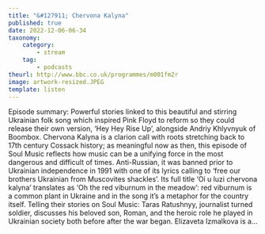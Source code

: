 ```yaml
---
title: "&#127911; Chervona Kalyna"
published: true
date: 2022-12-06-06-34
taxonomy:
    category:
        - stream
    tag:
        - podcasts
theurl: http://www.bbc.co.uk/programmes/m001fm2r
image: artwork-resized.JPEG
template: listen
---
```


Episode summary: Powerful stories linked to this beautiful and stirring Ukrainian folk song which inspired Pink Floyd to reform so they could release their own version, &lsquo;Hey Hey Rise Up&rsquo;, alongside Andriy Khlyvnyuk of Boombox. Chervona Kalyna is a clarion call with roots stretching back to 17th century Cossack history; as meaningful now as then, this episode of Soul Music reflects how music can be a unifying force in the most dangerous and difficult of times. Anti-Russian, it was banned prior to Ukrainian independence in 1991 with one of its lyrics calling to &lsquo;free our brothers Ukrainian from Muscovites shackles&rsquo;. Its full title &lsquo;Oi u luzi chervona kalyna&rsquo; translates as &lsquo;Oh the red viburnum in the meadow&rsquo;: red viburnum is a common plant in Ukraine and in the song it&rsquo;s a metaphor for the country itself. Telling their stories on Soul Music: Taras Ratushnyy, journalist turned soldier, discusses his beloved son, Roman, and the heroic role he played in Ukrainian society both before after the war began. Elizaveta Izmalkova is a&hellip;

